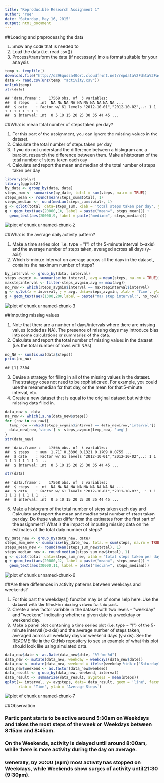 ```yaml
---
title: "Reproducible Research Assignment 1"
author: "Yue"
date: "Saturday, May 16, 2015"
output: html_document
---
```




##Loading and preprocessing the data
1. Show any code that is needed to
2. Load the data (i.e. read.csv())
3. Process/transform the data (if necessary) into a format suitable for your analysis


```r
temp <- tempfile()
download.file("http://d396qusza40orc.cloudfront.net/repdata%2Fdata%2Factivity.zip", temp)
data <- read.csv(unz(temp, "activity.csv"))
unlink(temp)
str(data)
```

```
## 'data.frame':	17568 obs. of  3 variables:
##  $ steps   : int  NA NA NA NA NA NA NA NA NA NA ...
##  $ date    : Factor w/ 61 levels "2012-10-01","2012-10-02",..: 1 1 1 1 1 1 1 1 1 1 ...
##  $ interval: int  0 5 10 15 20 25 30 35 40 45 ...
```

##What is mean total number of steps taken per day?
1. For this part of the assignment, you can ignore the missing values in the dataset.
2. Calculate the total number of steps taken per day
3. If you do not understand the difference between a histogram and a barplot, research the difference between them. Make a histogram of the total number of steps taken each day
4. Calculate and report the mean and median of the total number of steps taken per day


```r
library(dplyr)
library(ggplot2)
by_date <- group_by(data, date)
steps_sum <- summarise(by_date, total = sum(steps, na.rm = TRUE))
steps_mean <- round(mean(steps_sum$total), 1)
steps_median <- round(median(steps_sum$total), 1)
g <- qplot(total, data=steps_sum, xlab = 'total steps taken per day', ylab = 'days')
g + geom_text(aes(20000,10, label = paste("mean=", steps_mean))) +
  geom_text(aes(20000,9, label = paste("median=", steps_median)))
```

![plot of chunk unnamed-chunk-2](figure/unnamed-chunk-2-1.png) 

##What is the average daily activity pattern?
1. Make a time series plot (i.e. type = "l") of the 5-minute interval (x-axis) and the average number of steps taken, averaged across all days (y-axis)
2. Which 5-minute interval, on average across all the days in the dataset, contains the maximum number of steps?


```r
by_interval <- group_by(data, interval)
steps_avgmin <- summarise(by_interval, avg = mean(steps, na.rm = TRUE))
maxstepinterval <- filter(steps_avgmin,avg == max(avg))
no_row <- which(steps_avgmin$interval == maxstepinterval$interval)
g <- qplot(x = interval, y = avg, data=steps_avgmin, xlab = 'Time', ylab = 'avg steps')
g + geom_text(aes(1300,200,label = paste("max step interval:", no_row))) + geom_line()
```

![plot of chunk unnamed-chunk-3](figure/unnamed-chunk-3-1.png) 

##Imputing missing values
1. Note that there are a number of days/intervals where there are missing values (coded as NA). The presence of missing days may introduce bias into some calculations or summaries of the data.
2. Calculate and report the total number of missing values in the dataset (i.e. the total number of rows with NAs)


```r
no_NA <- sum(is.na(data$steps))
print(no_NA)
```

```
## [1] 2304
```

3. Devise a strategy for filling in all of the missing values in the dataset. The strategy does not need to be sophisticated. For example, you could use the mean/median for that day, or the mean for that 5-minute interval, etc.
4. Create a new dataset that is equal to the original dataset but with the missing data filled in.


```r
data_new <- data
na_row <- which(is.na(data_new$steps))
for (row in na_row){
  temp_row <-which(steps_avgmin$interval == data_new[row,'interval'])
  data_new[row,'steps'] <- steps_avgmin[temp_row, 'avg'] 
}
str(data_new)
```

```
## 'data.frame':	17568 obs. of  3 variables:
##  $ steps   : num  1.717 0.3396 0.1321 0.1509 0.0755 ...
##  $ date    : Factor w/ 61 levels "2012-10-01","2012-10-02",..: 1 1 1 1 1 1 1 1 1 1 ...
##  $ interval: int  0 5 10 15 20 25 30 35 40 45 ...
```

```r
str(data)
```

```
## 'data.frame':	17568 obs. of  3 variables:
##  $ steps   : int  NA NA NA NA NA NA NA NA NA NA ...
##  $ date    : Factor w/ 61 levels "2012-10-01","2012-10-02",..: 1 1 1 1 1 1 1 1 1 1 ...
##  $ interval: int  0 5 10 15 20 25 30 35 40 45 ...
```

5. Make a histogram of the total number of steps taken each day and Calculate and report the mean and median total number of steps taken per day. Do these values differ from the estimates from the first part of the assignment? What is the impact of imputing missing data on the estimates of the total daily number of steps?


```r
by_date_new <- group_by(data_new, date)
steps_sum_new <- summarise(by_date_new, total = sum(steps, na.rm = TRUE))
steps_mean_new <- round(mean(steps_sum_new$total), 1)
steps_median_new <- round(median(steps_sum_new$total), 1)
g <- qplot(total, data=steps_sum_new, xlab = 'total steps taken per day', ylab = 'days')
g + geom_text(aes(20000,12, label = paste("mean=", steps_mean))) +
  geom_text(aes(20000,11, label = paste("median=", steps_median)))
```

![plot of chunk unnamed-chunk-6](figure/unnamed-chunk-6-1.png) 

##Are there differences in activity patterns between weekdays and weekends?

1. For this part the weekdays() function may be of some help here. Use the dataset with the filled-in missing values for this part.
2. Create a new factor variable in the dataset with two levels - "weekday" and "weekend" indicating whether a given date is a weekday or weekend day.
3. Make a panel plot containing a time series plot (i.e. type = "l") of the 5-minute interval (x-axis) and the average number of steps taken, averaged across all weekday days or weekend days (y-axis). See the README file in the GitHub repository to see an example of what this plot should look like using simulated data.


```r
data_new$date <- as.Date(data_new$date, "%Y-%m-%d")
data_new <- mutate(data_new, weekday = weekdays(data_new$date))
data_new <- mutate(data_new, weekend = ifelse(weekday %in% c("Saturday", "Sunday"), "weekend", "weekday"))
data_new$weekend <- as.factor(data_new$weekend)
data_result <- group_by(data_new, weekend, interval)
data_result <- summarize(data_result, avgsteps = mean(steps))
qplot(x= interval, y= avgsteps, data= data_result, geom = 'line', facets = weekend~.,
      xlab = 'Time', ylab = 'Average Steps')
```

![plot of chunk unnamed-chunk-7](figure/unnamed-chunk-7-1.png) 

##Observation
### Participant starts to be active around 5:30am on Weekdays and takes the most steps of the week on Weekdays between 8:15am and 8:45am. 
### On the Weekends, activity is delayed until around 8:00am, while there is more activity during the day on average.  
### Generally, by 20:00 (8pm) most activity has stopped on Weekdays, while Weekends show surges of activity until 21:30 (9:30pm).
